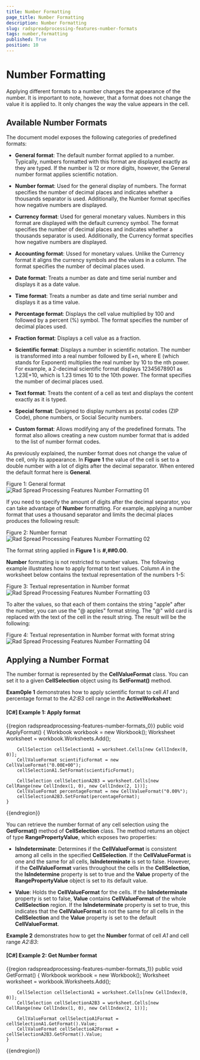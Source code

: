 ```yaml
---
title: Number Formatting
page_title: Number Formatting
description: Number Formatting
slug: radspreadprocessing-features-number-formats
tags: number,formatting
published: True
position: 10
---
```


# Number Formatting



Applying different formats to a number changes the appearance of the number. It is important to note, however, that a format does not change the value it is applied to. It only changes the way the value appears in the cell.
      

## Available Number Formats

The document model exposes the following categories of predefined formats:

* __General format__: The default number format applied to a number. Typically, numbers formatted with this format are displayed exactly as they are typed. If the number is 12 or more digits, however, the General number format applies scientific notation.
            

* __Number format__: Used for the general display of numbers. The format specifies the number of decimal places and indicates whether a thousands separator is used. Additionally, the Number format specifies how negative numbers are displayed.
            

* __Currency format__: Used for general monetary values. Numbers in this format are displayed with the default currency symbol. The format specifies the number of decimal places and indicates whether a thousands separator is used. Additionally, the Currency format specifies how negative numbers are displayed.
            

* __Accounting format__: Ussed for monetary values. Unlike the Currency format it aligns the currency symbols and the values in a column. The format specifies the number of decimal places used.
            

* __Date format__: Treats a number as date and time serial number and displays it as a date value.
            

* __Time format__: Treats a number as date and time serial number and displays it as a time value.
            

* __Percentage format__: Displays the cell value multiplied by 100 and followed by a percent (%) symbol. The format specifies the number of decimal places used.
            

* __Fraction format__: Displays a cell value as a fraction.
            

* __Scientific format__: Displays a number in scientific notation. The number is transformed into a real number followed by E+n, where E (which stands for Exponent) multiplies the real number by 10 to the nth power. For example, a 2-decimal scientific format displays 12345678901 as 1.23E+10, which is 1.23 times 10 to the 10th power. The format specifies the number of decimal places used.
            

* __Text format__: Treats the content of a cell as text and displays the content exactly as it is typed.
            

* __Special format__: Designed to display numbers as postal codes (ZIP Code), phone numbers, or Social Security numbers.
            

* __Custom format__: Allows modifying any of the predefined formats. The format also allows creating a new custom number format that is added to the list of number format codes.
            

As previously explained, the number format does not change the value of the cell, only its appearance. In __Figure 1__ the value of the cell is set to a double number with a lot of digits after the decimal separator. When entered the default format here is __General__.
        

Figure 1: General format
![Rad Spread Processing Features Number Formatting 01](images/RadSpreadProcessing_Features_Number_Formatting_01.png)

If you need to specify the amount of digits after the decimal separator, you can take advantage of __Number__ formatting. For example, applying a number format that uses a thousand separator and limits the decimal places produces the following result:
        

Figure 2: Number format
![Rad Spread Processing Features Number Formatting 02](images/RadSpreadProcessing_Features_Number_Formatting_02.png)

The format string applied in __Figure 1__ is __#,##0.00__.
        

__Number__ formatting is not restricted to number values. The following example illustrates how to apply format to text values. Column *A* in the worksheet below contains the textual representation of the numbers 1-5:
        

Figure 3: Textual representation in Number format
![Rad Spread Processing Features Number Formatting 03](images/RadSpreadProcessing_Features_Number_Formatting_03.png)

To alter the values, so that each of them contains the string "apple" after the number, you can use the "@ apples" format string. The "@" wild card is replaced with the text of the cell in the result string. The result will be the following:
        

Figure 4: Textual representation in Number format with format string
![Rad Spread Processing Features Number Formatting 04](images/RadSpreadProcessing_Features_Number_Formatting_04.png)

## Applying a Number Format

The number format is represented by the __CellValueFormat__ class. You can set it to a given __CellSelection__ object using its __SetFormat()__ method.
        

__Exam0ple 1__ demonstrates how to apply scientific format to cell *A1* and percentage format to the *A2:B3* cell range in the __ActiveWorksheet__:
        

#### __[C#] Example 1: Apply format__

{{region radspreadprocessing-features-number-formats_0}}
    public void ApplyFormat()
    {
        Workbook workbook = new Workbook();
        Worksheet worksheet = workbook.Worksheets.Add();

        CellSelection cellSelectionA1 = worksheet.Cells[new CellIndex(0, 0)];
        CellValueFormat scientificFormat = new CellValueFormat("0.00E+00");
        cellSelectionA1.SetFormat(scientificFormat);

        CellSelection cellSelectionA2B3 = worksheet.Cells[new CellRange(new CellIndex(1, 0), new CellIndex(2, 1))];
        CellValueFormat percentageFormat = new CellValueFormat("0.00%");
        cellSelectionA2B3.SetFormat(percentageFormat);
    }
{{endregion}}



You can retrieve the number format of any cell selection using the __GetFormat()__ method of __CellSelection__ class. The method returns an object of type __RangePropertyValue<CellValueFormat>__, which exposes two properties:
        

* __IsIndeterminate__: Determines if the __CellValueFormat__ is consistent among all cells in the specified __CellSelection__. If the __CellValueFormat__ is one and the same for all cells, __IsIndeterminate__ is set to false. However, if the __CellValueFormat__ varies throughout the cells in the __CellSelection__, the __IsIndetermine__ property is set to true and the __Value__ property of the __RangePropertyValue<T>__ object is set to its default value.
            

* __Value__: Holds the __CellValueFormat__ for the cells. If the __IsIndeterminate__ property is set to false, __Value__ contains __CellValueFormat__ of the whole __CellSelection__ region. If the __IsIndeterminate__ property is set to true, this indicates that the __CellValueFormat__ is not the same for all cells in the __CellSelection__ and the __Value__ property is set to the default __CellValueFormat__.
            

__Example 2__ demonstrates how to get the __Number__ format of cell *A1* and cell range *A2:B3*:
        

#### __[C#] Example 2: Get Number format__

{{region radspreadprocessing-features-number-formats_1}}
    public void GetFormat()
    {
        Workbook workbook = new Workbook();
        Worksheet worksheet = workbook.Worksheets.Add();

        CellSelection cellSelectionA1 = worksheet.Cells[new CellIndex(0, 0)];
        CellSelection cellSelectionA2B3 = worksheet.Cells[new CellRange(new CellIndex(1, 0), new CellIndex(2, 1))];

        CellValueFormat cellSelectioA1Format = cellSelectionA1.GetFormat().Value;
        CellValueFormat cellSelectioA2Format = cellSelectionA2B3.GetFormat().Value;
    }
{{endregion}}


